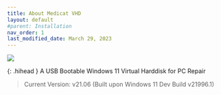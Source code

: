 ```yaml
---
title: About Medicat VHD
layout: default
#parent: Installation
nav_order: 1
last_modified_date: March 29, 2023
---
```


![](../../assets/images/medicat_vhd.png)


{: .hihead }
A USB Bootable Windows 11 Virtual Harddisk for PC Repair

> Current Version: v21.06 (Built upon Windows 11 Dev Build v21996.1)